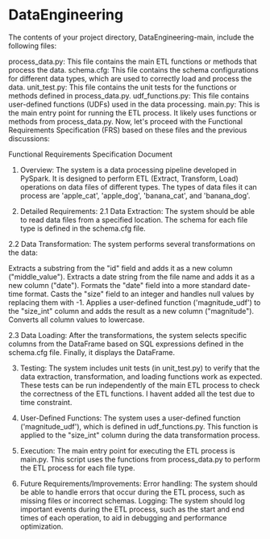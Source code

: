 # DataEngineering
The contents of your project directory, DataEngineering-main, include the following files:

process_data.py: This file contains the main ETL functions or methods that process the data.
schema.cfg: This file contains the schema configurations for different data types, which are used to correctly load and process the data.
unit_test.py: This file contains the unit tests for the functions or methods defined in process_data.py.
udf_functions.py: This file contains user-defined functions (UDFs) used in the data processing.
main.py: This is the main entry point for running the ETL process. It likely uses functions or methods from process_data.py.
Now, let's proceed with the Functional Requirements Specification (FRS) based on these files and the previous discussions:

Functional Requirements Specification Document
1. Overview:
The system is a data processing pipeline developed in PySpark. It is designed to perform ETL (Extract, Transform, Load) operations on data files of different types. The types of data files it can process are 'apple_cat', 'apple_dog', 'banana_cat', and 'banana_dog'.

2. Detailed Requirements:
2.1 Data Extraction:
The system should be able to read data files from a specified location. The schema for each file type is defined in the schema.cfg file.

2.2 Data Transformation:
The system performs several transformations on the data:

Extracts a substring from the "id" field and adds it as a new column ("middle_value").
Extracts a date string from the file name and adds it as a new column ("date").
Formats the "date" field into a more standard date-time format.
Casts the "size" field to an integer and handles null values by replacing them with -1.
Applies a user-defined function ('magnitude_udf') to the "size_int" column and adds the result as a new column ("magnitude").
Converts all column values to lowercase.

2.3 Data Loading:
After the transformations, the system selects specific columns from the DataFrame based on SQL expressions defined in the schema.cfg file. Finally, it displays the DataFrame.

3. Testing:
The system includes unit tests (in unit_test.py) to verify that the data extraction, transformation, and loading functions work as expected.
These tests can be run independently of the main ETL process to check the correctness of the ETL functions. I havent added all the test due to time constraint.

5. User-Defined Functions:
The system uses a user-defined function ('magnitude_udf'), which is defined in udf_functions.py. This function is applied to the "size_int" column during the data transformation process.

6. Execution:
The main entry point for executing the ETL process is main.py. This script uses the functions from process_data.py to perform the ETL process for each file type.

7. Future Requirements/Improvements:
Error handling: The system should be able to handle errors that occur during the ETL process, such as missing files or incorrect schemas.
Logging: The system should log important events during the ETL process, such as the start and end times of each operation, to aid in debugging and performance optimization.




